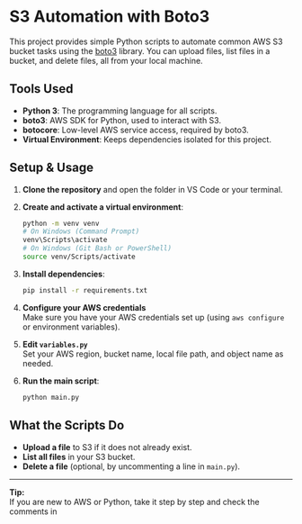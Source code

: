 # S3 Automation with Boto3

This project provides simple Python scripts to automate common AWS S3 bucket tasks using the [boto3](https://boto3.amazonaws.com/v1/documentation/api/latest/index.html) library. You can upload files, list files in a bucket, and delete files, all from your local machine.

## Tools Used

- **Python 3**: The programming language for all scripts.
- **boto3**: AWS SDK for Python, used to interact with S3.
- **botocore**: Low-level AWS service access, required by boto3.
- **Virtual Environment**: Keeps dependencies isolated for this project.

## Setup & Usage

1. **Clone the repository** and open the folder in VS Code or your terminal.

2. **Create and activate a virtual environment**:

    ```bash
    python -m venv venv
    # On Windows (Command Prompt)
    venv\Scripts\activate
    # On Windows (Git Bash or PowerShell)
    source venv/Scripts/activate
    ```

3. **Install dependencies**:

    ```bash
    pip install -r requirements.txt
    ```

4. **Configure your AWS credentials**  
   Make sure you have your AWS credentials set up (using `aws configure` or environment variables).

5. **Edit `variables.py`**  
   Set your AWS region, bucket name, local file path, and object name as needed.

6. **Run the main script**:

    ```bash
    python main.py
    ```

## What the Scripts Do

- **Upload a file** to S3 if it does not already exist.
- **List all files** in your S3 bucket.
- **Delete a file** (optional, by uncommenting a line in `main.py`).

---

**Tip:**  
If you are new to AWS or Python, take it step by step and check the comments in
